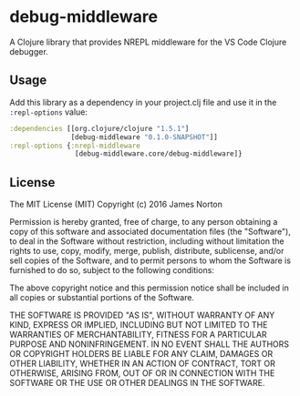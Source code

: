 # debug-middleware

A Clojure library that provides NREPL middleware for the VS Code Clojure debugger.

## Usage

Add this library as a dependency in your project.clj file and use it
in the `:repl-options` value:

```clojure
:dependencies [[org.clojure/clojure "1.5.1"]
               [debug-middleware "0.1.0-SNAPSHOT"]]
:repl-options {:nrepl-middleware
                [debug-middleware.core/debug-middleware]}
```

## License

The MIT License (MIT)
Copyright (c) 2016 James Norton

Permission is hereby granted, free of charge, to any person obtaining a copy of this software and associated documentation files (the "Software"), to deal in the Software without restriction, including without limitation the rights to use, copy, modify, merge, publish, distribute, sublicense, and/or sell copies of the Software, and to permit persons to whom the Software is furnished to do so, subject to the following conditions:

The above copyright notice and this permission notice shall be included in all copies or substantial portions of the Software.

THE SOFTWARE IS PROVIDED "AS IS", WITHOUT WARRANTY OF ANY KIND, EXPRESS OR IMPLIED, INCLUDING BUT NOT LIMITED TO THE WARRANTIES OF MERCHANTABILITY, FITNESS FOR A PARTICULAR PURPOSE AND NONINFRINGEMENT. IN NO EVENT SHALL THE AUTHORS OR COPYRIGHT HOLDERS BE LIABLE FOR ANY CLAIM, DAMAGES OR OTHER LIABILITY, WHETHER IN AN ACTION OF CONTRACT, TORT OR OTHERWISE, ARISING FROM, OUT OF OR IN CONNECTION WITH THE SOFTWARE OR THE USE OR OTHER DEALINGS IN THE SOFTWARE.


